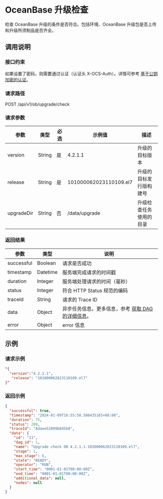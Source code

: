 # OceanBase 升级检查

检查 OceanBase 升级的条件是否符合。包括环境、OceanBase 升级包是否上传和升级所须制品是否齐全。

## 调用说明

### 接口约束

如果设置了密码，则需要通过认证（认证头 X-OCS-Auth）。详情可参考 [基于公钥加密的认证](200.public-key-encryption-authentication.md)。

### 请求路径

POST /api/v1/ob/upgrade/check

### 请求参数

| 参数 | 类型 | 必选 | 示例值 | 描述 |
| --- | --- | --- | --- | --- |
| version | String | 是 | 4.2.1.1 | 升级的目标版本 |
| release | String | 是 | 101000062023110109.el7 | 升级的目标发行版构建号 |
| upgradeDir | String | 否 | /data/upgrade | 升级检查任务使用的目录 |

### 返回结果

| 参数 | 类型 | 说明 |
| --- | --- | --- |
| successful | Boolean | 请求是否成功 |
| timestamp | Datetime | 服务端完成请求的时间戳 |
| duration | Integer | 服务端处理请求的时间（毫秒） |
| status | Integer | 符合 HTTP Status 规范的编码 |
| traceId | String | 请求的 Trace ID |
| data | Object | 异步任务信息。更多信息，参考 [获取 DAG 的详细信息](2000.get-dag-detail.md)。 |
| error | Object | error 信息 |

## 示例

### 请求示例

```json
"{
  "version":"4.2.1.1",
   "release": "101000062023110109.el7"
}"
```

### 返回示例

```json
{
  "successful": true,
  "timestamp": "2024-01-09T16:55:58.588435165+08:00",
  "duration": 75,
  "status": 200,
  "traceId": "8daee52899b845b8",
  "data": {
    "id": "11",
    "dag_id": 1,
    "name": "Upgrade check OB 4.2.1.1-101000062023110109.el7",
    "stage": 1,
    "max_stage": 6,
    "state": "READY",
    "operator": "RUN",
    "start_time": "0001-01-01T00:00:00Z",
    "end_time": "0001-01-01T00:00:00Z",
    "additional_data": null,
    "nodes": null
  }
}
```
